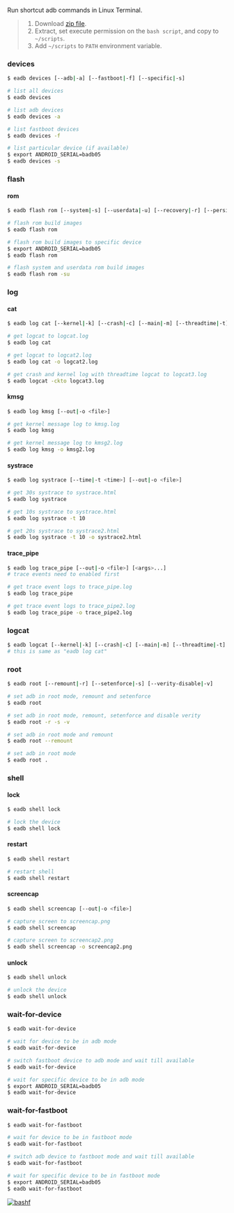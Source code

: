 Run shortcut adb commands in Linux Terminal.
> 1. Download [zip file](https://github.com/bashf/extra-adb/releases/download/1.0.0/eadb.zip).
> 2. Extract, set execute permission on the `bash script`, and copy to `~/scripts`.
> 3. Add `~/scripts` to `PATH` environment variable.


### devices

```bash
$ eadb devices [--adb|-a] [--fastboot|-f] [--specific|-s]
```

```bash
# list all devices
$ eadb devices

# list adb devices
$ eadb devices -a

# list fastboot devices
$ eadb devices -f

# list particular device (if available)
$ export ANDROID_SERIAL=badb05
$ eadb devices -s
```


### flash

#### rom

```bash
$ eadb flash rom [--system|-s] [--userdata|-u] [--recovery|-r] [--persist|-p] [--cache|-c] [--boot|-b] [--aboot|-a]
```

```bash
# flash rom build images
$ eadb flash rom

# flash rom build images to specific device
$ export ANDROID_SERIAL=badb05
$ eadb flash rom

# flash system and userdata rom build images
$ eadb flash rom -su
```


### log

#### cat

```bash
$ eadb log cat [--kernel|-k] [--crash|-c] [--main|-m] [--threadtime|-t] [--out|-o <file>]
```

```bash
# get logcat to logcat.log
$ eadb log cat

# get logcat to logcat2.log
$ eadb log cat -o logcat2.log

# get crash and kernel log with threadtime logcat to logcat3.log
$ eadb logcat -ckto logcat3.log
```


#### kmsg

```bash
$ eadb log kmsg [--out|-o <file>]
```

```bash
# get kernel message log to kmsg.log
$ eadb log kmsg

# get kernel message log to kmsg2.log
$ eadb log kmsg -o kmsg2.log
```


#### systrace

```bash
$ eadb log systrace [--time|-t <time>] [--out|-o <file>]
```

```bash
# get 30s systrace to systrace.html
$ eadb log systrace

# get 10s systrace to systrace.html
$ eadb log systrace -t 10

# get 20s systrace to systrace2.html
$ eadb log systrace -t 10 -o systrace2.html
```


#### trace_pipe

```bash
$ eadb log trace_pipe [--out|-o <file>] [<args>...]
# trace events need to enabled first
```

```bash
# get trace event logs to trace_pipe.log
$ eadb log trace_pipe

# get trace event logs to trace_pipe2.log
$ eadb log trace_pipe -o trace_pipe2.log
```

### logcat

```bash
$ eadb logcat [--kernel|-k] [--crash|-c] [--main|-m] [--threadtime|-t] [--out|-o <file>]
# this is same as "eadb log cat"
```


### root

```bash
$ eadb root [--remount|-r] [--setenforce|-s] [--verity-disable|-v]
```

```bash
# set adb in root mode, remount and setenforce
$ eadb root

# set adb in root mode, remount, setenforce and disable verity
$ eadb root -r -s -v

# set adb in root mode and remount
$ eadb root --remount

# set adb in root mode
$ eadb root .
```


### shell

#### lock

```bash
$ eadb shell lock
```

```bash
# lock the device
$ eadb shell lock
```


#### restart

```bash
$ eadb shell restart
```

```bash
# restart shell
$ eadb shell restart
```


#### screencap

```bash
$ eadb shell screencap [--out|-o <file>]
```

```bash
# capture screen to screencap.png
$ eadb shell screencap

# capture screen to screencap2.png
$ eadb shell screencap -o screencap2.png
```


#### unlock

```bash
$ eadb shell unlock
```

```bash
# unlock the device
$ eadb shell unlock
```


### wait-for-device

```bash
$ eadb wait-for-device
```

```bash
# wait for device to be in adb mode
$ eadb wait-for-device

# switch fastboot device to adb mode and wait till available
$ eadb wait-for-device

# wait for specific device to be in adb mode
$ export ANDROID_SERIAL=badb05
$ eadb wait-for-device
```


### wait-for-fastboot

```bash
$ eadb wait-for-fastboot
```

```bash
# wait for device to be in fastboot mode
$ eadb wait-for-fastboot

# switch adb device to fastboot mode and wait till available
$ eadb wait-for-fastboot

# wait for specific device to be in fastboot mode
$ export ANDROID_SERIAL=badb05
$ eadb wait-for-fastboot
```


[![bashf](https://i.imgur.com/7dOgljF.jpg)](https://bashf.github.io)

